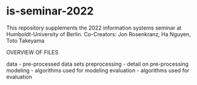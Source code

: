 # is-seminar-2022

This repository supplements the 2022 information systems seminar at Humboldt-University of Berlin. Co-Creators: Jon Rosenkranz, Ha Nguyen, Toto Takeyama

OVERVIEW OF FILES

data - pre-processed data sets
preprocessing - detail on pre-processing
modeling - algorithms used for modeling
evaluation - algorithms used for evaluation
